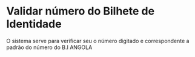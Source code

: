 # Validar número do Bilhete de Identidade
O sistema serve para verificar seu o número digitado e correspondente a padrão do número do B.I ANGOLA
